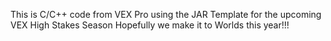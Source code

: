 This is C/C++ code from VEX Pro using the JAR Template for the upcoming VEX High Stakes Season
Hopefully we make it to Worlds this year!!!